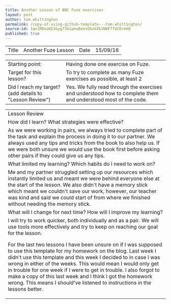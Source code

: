 ```yaml
---
title: Another Lesson of BBC Fuze exercises
layout: post
author: tom.whittington
permalink: /copy-of-using-github-template---tom-whittington/
source-id: 1qnJMOoaKE3Gyg73UipmuBoesObzkXk2NWFTfUCDrmXQ
published: true
---
```

<table>
  <tr>
    <td>Title</td>
    <td>Another Fuze Lesson</td>
    <td>Date</td>
    <td>15/09/16</td>
  </tr>
</table>


<table>
  <tr>
    <td>Starting point:</td>
    <td>Having done one exercise on Fuze.</td>
  </tr>
  <tr>
    <td>Target for this lesson?</td>
    <td>To try to complete as many Fuze exercises as possible, at least 2 </td>
  </tr>
  <tr>
    <td>Did I reach my target? 
(add details to "Lesson Review")</td>
    <td>Yes. We fully read through the exercises and understood how to complete them and understood most of the code.</td>
  </tr>
</table>


<table>
  <tr>
    <td>Lesson Review</td>
  </tr>
  <tr>
    <td>How did I learn? What strategies were effective? </td>
  </tr>
  <tr>
    <td>As we were working in pairs, we always tried to complete part of the task and explain the process in doing it to our partner. We always used any tips and tricks from the book to also help us. If we were both unsure we would use the book first before asking other pairs if they could give us any tips.</td>
  </tr>
  <tr>
    <td>What limited my learning? Which habits do I need to work on? </td>
  </tr>
  <tr>
    <td>Me and my partner struggled setting up our resources which instantly limited us and meant we were behind everyone else at the start of the lesson. We also didn't have a memory stick which meant we couldn't save our work, however, our teacher was kind and said we could start of from where we finished without needing the memory stick.</td>
  </tr>
  <tr>
    <td>What will I change for next time? How will I improve my learning?</td>
  </tr>
  <tr>
    <td>I will try to work quicker, both individually and as a pair. We will use tools more effectively and try to keep on reaching our goal for the lesson. 

For the last two lessons I have been unsure on if I was supposed to use this template for my homework on the blog. Last week I didn't use this template and this week I decided to in case I was wrong in either of the weeks. This would mean I would only get in trouble for one week if I were to get in trouble. I also forgot to make a copy of this last week and I think I got the homework wrong. This means I should've listened to instructions in the lessons better.</td>
  </tr>
</table>


